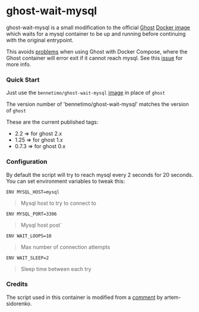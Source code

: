 # ghost-wait-mysql

ghost-wait-mysql is a small modification to the official [Ghost](https://ghost.org/) [Docker image](https://hub.docker.com/_/ghost/) which waits for a mysql container to be up and running before continuing with the original entrypoint.

This avoids [problems](https://github.com/docker/compose/issues/374) when using Ghost with Docker Compose, where the Ghost container will error exit if it cannot reach mysql. See this [issue](https://github.com/docker/compose/issues/374) for more info. 

### Quick Start

Just use the `bennetimo/ghost-wait-mysql` [image](https://hub.docker.com/r/bennetimo/ghost-wait-mysql/) in place of `ghost`

The version number of 'bennetimo/ghost-wait-mysql' matches the version of `ghost`

These are the current published tags:

 * 2.2 => for ghost 2.x
 * 1.25 => for ghost 1.x
 * 0.7.3 => for ghost 0.x

### Configuration

By default the script will try to reach mysql every 2 seconds for 20 seconds. You can set environment variables to tweak this:

`ENV MYSQL_HOST=mysql`
> Mysql host to try to connect to

`ENV MYSQL_PORT=3306`
> Mysql host post`

`ENV WAIT_LOOPS=10`
> Max number of connection attempts

`ENV WAIT_SLEEP=2`
> Sleep time between each try

### Credits

The script used in this container is modified from a [comment](https://github.com/docker/docker/issues/7445#issuecomment-101523662) by artem-sidorenko.